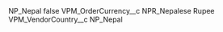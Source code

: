 <?xml version="1.0" encoding="UTF-8"?>
<CustomMetadata xmlns="http://soap.sforce.com/2006/04/metadata" xmlns:xsi="http://www.w3.org/2001/XMLSchema-instance" xmlns:xsd="http://www.w3.org/2001/XMLSchema">
    <label>NP_Nepal</label>
    <protected>false</protected>
    <values>
        <field>VPM_OrderCurrency__c</field>
        <value xsi:type="xsd:string">NPR_Nepalese Rupee</value>
    </values>
    <values>
        <field>VPM_VendorCountry__c</field>
        <value xsi:type="xsd:string">NP_Nepal</value>
    </values>
</CustomMetadata>
